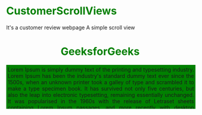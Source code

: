# CustomerScrollViews
It's a customer review webpage
A simple scroll view
<html>
    <head>
        <style>
            h1 {
                color:Green;
            }
            div.scroll {
                margin:4px, 4px;
                padding:4px;
                background-color: green;
                width: 500px;
                height: 110px;
                overflow-x: hidden;
                overflow-y: auto;
                text-align:justify;
            }
        </style>
    </head>
    <body>
        <center>
        <h1>GeeksforGeeks</h1>
        <div class="scroll">Lorem Ipsum is simply dummy text of the printing and 
typesetting industry. Lorem Ipsum has been the industry's 
standard dummy text ever since the 1500s, when an unknown 
printer took a galley of type and scrambled it to make a 
type specimen book. It has survived not only five centuries, 
but also the leap into electronic typesetting, 
remaining essentially unchanged. It was popularised in the 1960s with the release of Letraset 
sheets containing Lorem Ipsum passages, and more recently 
with desktop publishing software like Aldus PageMaker 
including versions of Lorem Ipsum.
        </div>
        </center>
    </body>
</html>  
